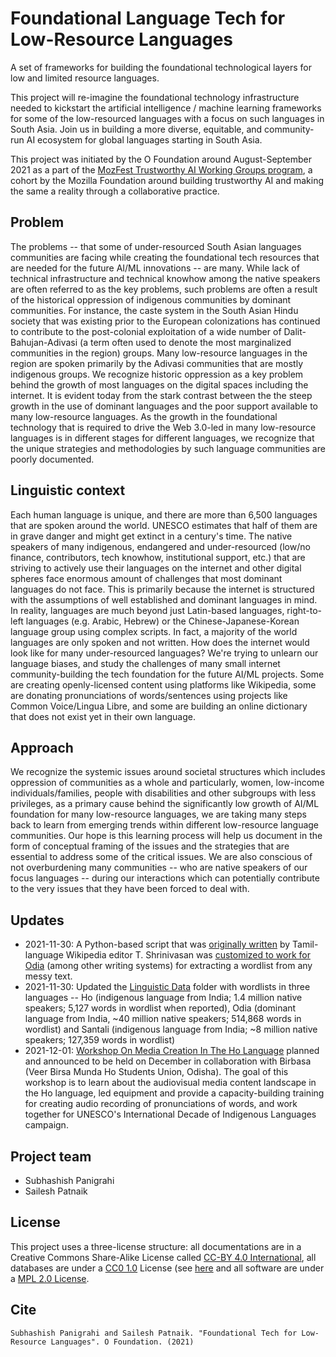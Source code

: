 # Foundational Language Tech for Low-Resource Languages
A set of frameworks for building the foundational technological layers for low and limited resource languages.

This project will re-imagine the foundational technology infrastructure needed to kickstart the artificial intelligence / machine learning frameworks for some of the low-resourced languages with a focus on such languages in South Asia. Join us in building a more diverse, equitable, and community-run AI ecosystem for global languages starting in South Asia.

This project was initiated by the O Foundation around August-September 2021 as a part of the [MozFest Trustworthy AI Working Groups program](https://web.archive.org/web/20210304203547/https://www.mozillafestival.org/en/get-involved/building-trustworthy-ai-working-group/), a cohort by the Mozilla Foundation around building trustworthy AI and making the same a reality through a collaborative practice.

## Problem
The problems -- that some of under-resourced South Asian languages communities are facing while creating the foundational tech resources that are needed for the future AI/ML innovations -- are many. While lack of technical infrastructure and technical knowhow among the native speakers are often referred to as the key problems, such problems are often a result of the historical oppression of indigenous communities by dominant communities. For instance, the caste system in the South Asian Hindu society that was existing prior to the European colonizations has continued to contribute to the post-colonial exploitation of a wide number of Dalit-Bahujan-Adivasi (a term often used to denote the most marginalized communities in the region) groups. Many low-resource languages in the region are spoken primarily by the Adivasi communities that are mostly indigenous groups. We recognize historic oppression as a key problem behind the growth of most languages on the digital spaces including the internet. It is evident today from the stark contrast between the the steep growth in the use of dominant languages and the poor support available to many low-resource languages. As the growth in the foundational technology that is required to drive the Web 3.0-led in many low-resource languages is in different stages for different languages, we recognize that the unique strategies and methodologies by such language communities are poorly documented.

## Linguistic context
Each human language is unique, and there are more than 6,500 languages that are spoken around the world. UNESCO estimates that half of them are in grave danger and might get extinct in a century's time. The native speakers of many indigenous, endangered and under-resourced (low/no finance, contributors, tech knowhow, institutional support, etc.) that are striving to actively use their languages on the internet and other digital spheres face enormous amount of challenges that most dominant languages do not face. This is primarily because the internet is structured with the assumptions of well established and dominant languages in mind. In reality, languages are much beyond just Latin-based languages, right-to-left languages (e.g. Arabic, Hebrew) or the Chinese-Japanese-Korean language group using complex scripts. In fact, a majority of the world languages are only spoken and not written. How does the internet would look like for many under-resourced languages? We're trying to unlearn our language biases, and study the challenges of many small internet community-building the tech foundation for the future AI/ML projects. Some are creating openly-licensed content using platforms like Wikipedia, some are donating pronunciations of words/sentences using projects like Common Voice/Lingua Libre, and some are building an online dictionary that does not exist yet in their own language.

## Approach
We recognize the systemic issues around societal structures which includes oppression of communities as a whole and particularly, women, low-income individuals/families, people with disabilities and other subgroups with less privileges, as a primary cause behind the significantly low growth of AI/ML foundation for many low-resource languages, we are taking many steps back to learn from emerging trends within different low-resource language communities. Our hope is this learning process will help us document in the form of conceptual framing of the issues and the strategies that are essential to address some of the critical issues. We are also conscious of not overburdening many communities -- who are native speakers of our focus languages -- during our interactions which can potentially contribute to the very issues that they have been forced to deal with.

## Updates
* 2021-11-30: A Python-based script that was [originally written](https://github.com/tshrinivasan/tamil-wikipedia-word-list) by Tamil-language Wikipedia editor T. Shrinivasan was [customized to work for Odia](https://github.com/ofdn/odia-wordlist-from-wikimedia-dump) (among other writing systems) for extracting a wordlist from any messy text.
* 2021-11-30: Updated the [Linguistic Data](https://github.com/ofdn/Foundational-Language-Tech/tree/main/data) folder with wordlists in three languages -- Ho (indigenous language from India; 1.4 million native speakers; 5,127 words in wordlist when reported), Odia (dominant language from India, ~40 million native speakers; 514,868 words in wordlist) and Santali (indigenous language from India; ~8 million native speakers; 127,359 words in wordlist)
* 2021-12-01: [Workshop On Media Creation In The Ho Language](https://en.iyil2019.org/events/workshop-on-media-creation-in-the-ho-language/) planned and announced to be held on December in collaboration with Birbasa (Veer Birsa Munda Ho Students Union, Odisha). The goal of this workshop is to learn about the audiovisual media content landscape in the Ho language, led equipment and provide a capacity-building training for creating audio recording of pronunciations of words, and work together for UNESCO's International Decade of Indigenous Languages campaign.

## Project team
* Subhashish Panigrahi
* Sailesh Patnaik

## License
This project uses a three-license structure: all documentations are in a Creative Commons Share-Alike License called [CC-BY 4.0 International](https://creativecommons.org/licenses/by/4.0/), all databases are under a [CC0 1.0](https://creativecommons.org/share-your-work/public-domain/cc0/) License (see [here](https://github.com/ofdn/Foundational-Language-Tech/blob/main/LICENSE) and all software are under a [MPL 2.0 License](https://www.mozilla.org/media/MPL/2.0/index.48a3fe23ed13.txt).

## Cite
``` Subhashish Panigrahi and Sailesh Patnaik. "Foundational Tech for Low-Resource Languages". O Foundation. (2021) ```
